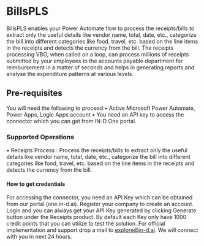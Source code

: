 # BillsPLS

BillsPLS enables your Power Automate flow to process the receipts/bills to extract only the useful details like vendor name, total, date, etc., categorize the bill into different categories like food, travel, etc. based on the line items in the receipts and detects
the currency from the bill. The receipts processing VBO, when called on a loop, can process millions of receipts submitted by your employees to the accounts payable department for reimbursement in a matter of seconds and helps in generating reports and analyse the
expenditure patterns at various levels.

## Pre-requisites

You will need the following to proceed
• Active Microsoft Power Automate, Power Apps, Logic Apps account
• You need an API key to access the connector which you can get from IN-D One portal.

### Supported Operations
• Receipts Process : Process the receipts/bills to extract only the useful details like vendor name, total, date, etc., categorize the bill into different categories like food, travel, etc. based on the line items in the receipts and detects the currency from the bill.

#### How to get credentials
For accessing the connector, you need an API Key which can be obtained from our portal (one.in-d.ai). Register your company to create an account. Login and you can always get your API Key generated by clicking Generate button under the Receipts product. By default each Key only have 1000 credit points that you can utilize to test the solution. For official implementation and support drop a mail to explore@in-d.ai. We will connect with you in next 24 hours.
